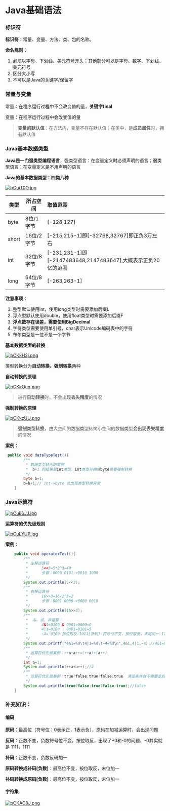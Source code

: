 # Java基础语法

### 标识符

**标识符**：常量、变量、方法、类、包的名称。

**命名规则：**

1. 必须以字母、下划线、美元符号开头；其他部分可以是字母、数字、下划线、美元符号
2. 区分大小写
3. 不可以是Java的关键字/保留字

### 常量与变量

常量：在程序运行过程中不会改变值的量，**关键字final**

变量：在程序运行过程中会改变值的量

> **变量的默认值**：在方法内，变量不存在默认值；在类中，是**成员属性**时，拥有默认值

### Java基本数据类型

**Java是一门强类型编程语言**，强类型语言：在变量定义时必须声明的语言；弱类型语言：在变量定义是不用声明的语言

**Java的基本数据类型：四类八种**

[![pCuiT0O.jpg](https://s1.ax1x.com/2023/06/14/pCuiT0O.jpg)](https://imgse.com/i/pCuiT0O)

| 类型  | 所占空间   | 取值范围                                                     |
| ----- | ---------- | :----------------------------------------------------------- |
| byte  | 8位/1字节  | [-128,127]                                                   |
| short | 16位/2字节 | [-215,215-1]即[-32768,32767]即正负3万左右                    |
| int   | 32位/8字节 | [-231,231-1]即[-2147483648,2147483647],大概表示正负20亿的范围 |
| long  | 64位/8字节 | [-263,263-1]                                                 |

**注意事项：**

1. 整型默认使用int，使用long类型时需要添加后缀L
2. 浮点型默认使用double，使用float类型时需要添加后缀F
3. **浮点数存在误差，需要使用BigDecimal**
4. 字符类型需要使用单引号，char表示Unicode编码表中的字符
5. 布尔类型是一位不是一个字节

**基本数据类型的转换**

[![pCKkH3j.png](https://s1.ax1x.com/2023/06/15/pCKkH3j.png)](https://imgse.com/i/pCKkH3j)

类型转换分为**自动转换、强制转换**两种

**自动转换的原理**

[![pCKkOuq.png](https://s1.ax1x.com/2023/06/15/pCKkOuq.png)](https://imgse.com/i/pCKkOuq)

> 进行**自动转换**时，不会出现**丢失精度**的情况

**强制转换的原理**

[![pCKkzUU.png](https://s1.ax1x.com/2023/06/15/pCKkzUU.png)](https://imgse.com/i/pCKkzUU)

> **强制类型转换**，由大空间的数据类型转向小空间的数据类型**会出现丢失精度**的情况

**案例：**

```java
 public void dataTypeTest(){
        /**
         * 数据类型转化的案例
         *  b+1 的结果是int类型，int类型转换成byte需要强制转换
         */
        byte b=1;
        b=b+1;// int->byte 会出现类型转换异常
    }
```



### Java运算符

[![pCuk6JJ.jpg](https://s1.ax1x.com/2023/06/14/pCuk6JJ.jpg)](https://imgse.com/i/pCuk6JJ)

**运算符的优先级规则**

[![pCuLYUP.jpg](https://s1.ax1x.com/2023/06/15/pCuLYUP.jpg)](https://imgse.com/i/pCuLYUP)

**案例：**

```java
    public void operatorTest(){
        /**
         * 左移运算符
         *      5<<3=5*2^3=40
         *      步骤：0000 0101->0010 1000
         */
        System.out.println(5<<3);
        /**
         * 右移运算符
         *      16>>3=16/2^3=2
         *      步骤：0001 0000->0000 0010
         */
        System.out.println(16>>3);
        /**
         *  与、或、非运算：
         *      4&1=0100 & 0001=0000=0
         *      4|1=0100 | 0001=0101=5
         *      ~4= 0100-按位取反-1011[补码]-符号位不变，按位取反，末尾加一-1101=-5
         */
        System.out.printf("4&1=%d\t4|1=%d\t~4=%d\n",4&1,4|1,~4);//4&1=0	4|1=5	~4=-5
        /**
         * 运算符优先级案例：++a+a++=(++a)+(a++)
         */
        int a=1;
        System.out.println(++a+a++);//4
        /**
         * 运算符优先级案例：true?false:true?false:true  满足条件就不需要走后面的语句了
         */
        System.out.println(true?false:true?false:true);//false
    }
```

### 补充知识：

#### 编码

**原码**：最高位（符号位：0表示正，1表示负），原码在加减运算时，会出现问题

**反码**：正数不变，负数符号位不变，按位取反，出现了+0和-0的问题，-0其实就是 1111，1111

**补码**：正数不变，负数反码加一

**原码转换成补码[负数]**：最高位不变，按位取反，末位加一

**补码转换成原码[负数]**：最高位不变，按位取反，末位加一

#### 字符集
[![pCKAC8J.png](https://s1.ax1x.com/2023/06/15/pCKAC8J.png)](https://imgse.com/i/pCKAC8J)
